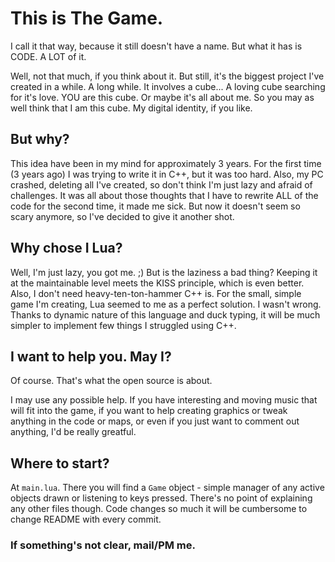 This is The Game.
===
I call it that way, because it still doesn't have a name. But what it has is CODE. A LOT of it.

Well, not that much, if you think about it. But still, it's the biggest project I've created in a while.
A long while.
It involves a cube... A loving cube searching for it's love.
YOU are this cube. Or maybe it's all about me. So you may as well think that I am this cube.
My digital identity, if you like.


But why?
---
This idea have been in my mind for approximately 3 years.
For the first time (3 years ago) I was trying to write it in C++, but it was too hard.
Also, my PC crashed, deleting all I've created, so don't think I'm just lazy and afraid of challenges.
It was all about those thoughts that I have to rewrite ALL of the code for the second time, it made me sick.
But now it doesn't seem so scary anymore, so I've decided to give it another shot.


Why chose I Lua?
---
Well, I'm just lazy, you got me. ;)
But is the laziness a bad thing?
Keeping it at the maintainable level meets the KISS principle, which is even better.
Also, I don't need heavy-ten-ton-hammer C++ is.
For the small, simple game I'm creating, Lua seemed to me as a perfect solution.
I wasn't wrong. Thanks to dynamic nature of this language and duck typing, 
it will be much simpler to implement few things I struggled using C++.


I want to help you. May I?
---
Of course. That's what the open source is about. 

I may use any possible help. 
If you have interesting and moving music that will fit into the game, 
if you want to help creating graphics or tweak anything in the code or maps, 
or even if you just want to comment out anything, I'd be really greatful.


Where to start?
---
At `main.lua`. There you will find a `Game` object - simple manager of any active objects drawn 
or listening to keys pressed. There's no point of explaining any other files though. 
Code changes so much it will be cumbersome to change README with every commit. 

### If something's not clear, mail/PM me.
